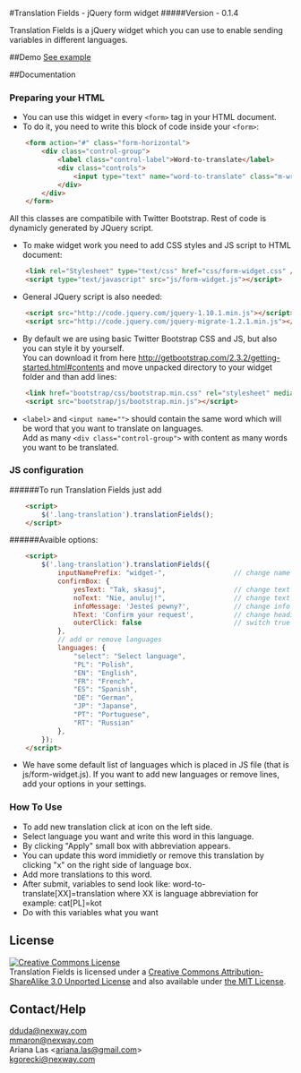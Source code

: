 #Translation Fields - jQuery form widget
#####Version - 0.1.4

Translation Fields is a jQuery widget which you can use to enable sending variables in different languages.

##Demo
[See example](http://nexwaygroup.github.io/TranslationWidget/)

##Documentation

### Preparing your HTML

* You can use this widget in every `<form>` tag in your HTML document.
* To do it, you need to write this block of code inside your `<form>`:

```html
    <form action="#" class="form-horizontal">
        <div class="control-group">
            <label class="control-label">Word-to-translate</label>
            <div class="controls">
                <input type="text" name="word-to-translate" class="m-wrap lang-translation" disabled />
            </div>
        </div>
    </form>
```

All this classes are compatibile with Twitter Bootstrap.
Rest of code is dynamicly generated by JQuery script.

* To make widget work you need to add CSS styles and JS script to HTML document:

```html
    <link rel="Stylesheet" type="text/css" href="css/form-widget.css" />
    <script type="text/javascript" src="js/form-widget.js"></script>
```

* General JQuery script is also needed:

```html
    <script src="http://code.jquery.com/jquery-1.10.1.min.js"></script>
    <script src="http://code.jquery.com/jquery-migrate-1.2.1.min.js"></script>
```

* By default we are using basic Twitter Bootstrap CSS and JS, but also you can style it by yourself.  
You can download it from here http://getbootstrap.com/2.3.2/getting-started.html#contents and move unpacked directory to your widget folder and than add lines:

```html
    <link href="bootstrap/css/bootstrap.min.css" rel="stylesheet" media="screen">
    <script src="bootstrap/js/bootstrap.min.js"></script>
```

* `<label>` and `<input name="">` should contain the same word which will be word that you want to translate on languages.  
Add as many `<div class="control-group">` with content as many words you want to be translated.

### JS configuration

######To run Translation Fields just add 
```html
    <script>
        $('.lang-translation').translationFields();
    </script>
```

######Avaible options:
```html
    <script>
        $('.lang-translation').translationFields({
            inputNamePrefix: "widget-",                 // change name prefix text
            confirmBox: {
                yesText: "Tak, skasuj",                 // change text for delete translation
                noText: "Nie, anuluj!",                 // change text for cancel delete translation
                infoMessage: 'Jesteś pewny?',           // change info message for delete translation
                hText: 'Confirm your request',          // change heading for delete translation
                outerClick: false                       // switch true or false                    
            },
            // add or remove languages
            languages: {
                "select": "Select language",
                "PL": "Polish",
                "EN": "English",
                "FR": "French",
                "ES": "Spanish",
                "DE": "German",
                "JP": "Japanse",
                "PT": "Portuguese",
                "RT": "Russian"
            },
        });
    </script>
```

* We have some default list of languages which is placed in JS file (that is js/form-widget.js). If you want to add new languages or remove lines, add your options in your settings.

### How To Use

* To add new translation click at icon on the left side.
* Select language you want and write this word in this language.
* By clicking "Apply" small box with abbreviation appears.
* You can update this word immidietly or remove this translation by clicking "x" on the right side of language box.
* Add more translations to this word.
* After submit, variables to send look like: word-to-translate[XX]=translation where XX is language abbreviation for example: cat[PL]=kot
* Do with this variables what you want 

## License

<a rel="license" href="http://creativecommons.org/licenses/by-sa/3.0/"><img alt="Creative Commons License" style="border-width:0" src="http://i.creativecommons.org/l/by-sa/3.0/88x31.png" /></a><br /><span xmlns:dct="http://purl.org/dc/terms/" property="dct:title">Translation Fields</span> is licensed under a <a rel="license" href="http://creativecommons.org/licenses/by-sa/3.0/">Creative Commons Attribution-ShareAlike 3.0 Unported License</a> and also available under [the MIT License](LICENSE.txt).

## Contact/Help

dduda@nexway.com <br>
mmaron@nexway.com <br>
Ariana Las \<ariana.las@gmail.com\> <br>
kgorecki@nexway.com
